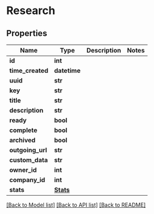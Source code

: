 # Research

## Properties
Name | Type | Description | Notes
------------ | ------------- | ------------- | -------------
**id** | **int** |  | 
**time_created** | **datetime** |  | 
**uuid** | **str** |  | 
**key** | **str** |  | 
**title** | **str** |  | 
**description** | **str** |  | 
**ready** | **bool** |  | 
**complete** | **bool** |  | 
**archived** | **bool** |  | 
**outgoing_url** | **str** |  | 
**custom_data** | **str** |  | 
**owner_id** | **int** |  | 
**company_id** | **int** |  | 
**stats** | [**Stats**](Stats.md) |  | 

[[Back to Model list]](../README.md#documentation-for-models) [[Back to API list]](../README.md#documentation-for-api-endpoints) [[Back to README]](../README.md)


